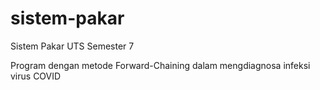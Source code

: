 # sistem-pakar
Sistem Pakar UTS Semester 7

Program dengan metode Forward-Chaining dalam mengdiagnosa infeksi virus COVID

